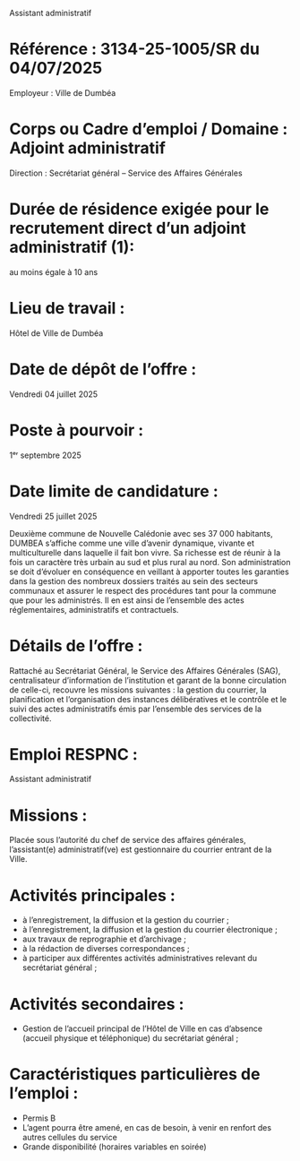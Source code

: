 
Assistant administratif


# Référence : 3134-25-1005/SR du 04/07/2025

Employeur : Ville de Dumbéa

# Corps ou Cadre d’emploi / Domaine : Adjoint administratif

Direction : Secrétariat général – Service des Affaires Générales

# Durée de résidence exigée pour le recrutement direct d’un adjoint administratif (1):

au moins égale à 10 ans

# Lieu de travail :

Hôtel de Ville de Dumbéa

# Date de dépôt de l’offre :

Vendredi 04 juillet 2025

# Poste à pourvoir :

1ᵉʳ septembre 2025

# Date limite de candidature :

Vendredi 25 juillet 2025

Deuxième commune de Nouvelle Calédonie avec ses 37 000 habitants, DUMBEA s’affiche comme une ville d’avenir dynamique, vivante et multiculturelle dans laquelle il fait bon vivre. Sa richesse est de réunir à la fois un caractère très urbain au sud et plus rural au nord. Son administration se doit d’évoluer en conséquence en veillant à apporter toutes les garanties dans la gestion des nombreux dossiers traités au sein des secteurs communaux et assurer le respect des procédures tant pour la commune que pour les administrés. Il en est ainsi de l’ensemble des actes réglementaires, administratifs et contractuels.

# Détails de l’offre :

Rattaché au Secrétariat Général, le Service des Affaires Générales (SAG), centralisateur d’information de l’institution et garant de la bonne circulation de celle-ci, recouvre les missions suivantes : la gestion du courrier, la planification et l’organisation des instances délibératives et le contrôle et le suivi des actes administratifs émis par l’ensemble des services de la collectivité.

# Emploi RESPNC :

Assistant administratif

# Missions :

Placée sous l’autorité du chef de service des affaires générales, l’assistant(e) administratif(ve) est gestionnaire du courrier entrant de la Ville.

# Activités principales :

- à l’enregistrement, la diffusion et la gestion du courrier ;
- à l’enregistrement, la diffusion et la gestion du courrier électronique ;
- aux travaux de reprographie et d’archivage ;
- à la rédaction de diverses correspondances ;
- à participer aux différentes activités administratives relevant du secrétariat général ;

# Activités secondaires :

- Gestion de l’accueil principal de l’Hôtel de Ville en cas d’absence (accueil physique et téléphonique) du secrétariat général ;

# Caractéristiques particulières de l’emploi :

- Permis B
- L’agent pourra être amené, en cas de besoin, à venir en renfort des autres cellules du service
- Grande disponibilité (horaires variables en soirée)


